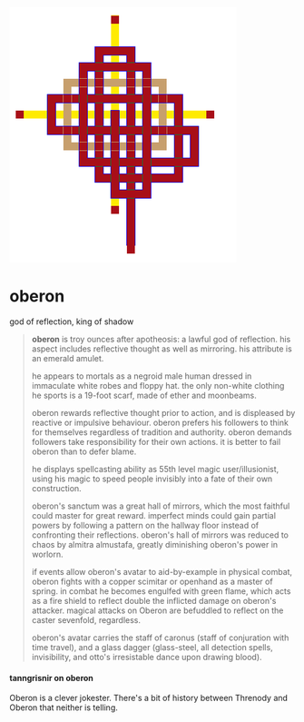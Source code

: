 ![pattern](assets/pattern.gif)

# oberon

god of reflection, king of shadow
>
>  **oberon** is troy ounces after apotheosis: a lawful god of reflection. his aspect includes reflective thought as well as mirroring. his attribute is an emerald amulet.
>
>  he appears to mortals as a negroid male human dressed in immaculate white robes and floppy hat. the only non-white clothing he sports is a 19-foot scarf, made of ether and moonbeams.
>
>  oberon rewards reflective thought prior to action, and is displeased by reactive or impulsive behaviour. oberon prefers his followers to think for themselves regardless of tradition and authority. oberon demands followers take responsibility for their own actions. it is better to fail oberon than to defer blame.
>
>  he displays spellcasting ability as 55th level magic user/illusionist, using his magic to speed people invisibly into a fate of their own construction. 
>
>  oberon's sanctum was a great hall of mirrors, which the most faithful could master for great reward. imperfect minds could gain partial powers by following a pattern on the hallway floor instead of confronting their reflections. oberon's hall of mirrors was reduced to chaos by almitra almustafa, greatly diminishing oberon's power in worlorn.
>
>  if events allow oberon's avatar to aid-by-example in physical combat, oberon fights with a copper scimitar or openhand as a master of spring. in combat he becomes engulfed with green flame, which acts as a fire shield to reflect double the inflicted damage on oberon's attacker. magical attacks on Oberon are befuddled to reflect on the caster sevenfold, regardless.
>
>  oberon's avatar carries the staff of caronus (staff of conjuration with time travel), and a glass dagger (glass-steel, all detection spells, invisibility, and otto's irresistable dance upon drawing blood).

#### tanngrisnir on oberon

 Oberon is a clever jokester. There's a bit of history between Threnody and Oberon that neither is telling.

 